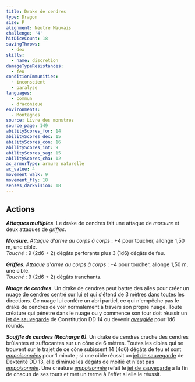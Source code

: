 ```yaml
---
title: Drake de cendres
type: Dragon
size: P
alignment: Neutre Mauvais
challenge: '4'
hitDiceCount: 18
savingThrows:
  - dex
skills:
  - name: discretion
damageTypeResistances:
  - feu
conditionImmunities:
  - inconscient
  - paralyse
languages:
  - commun
  - draconique
environments:
  - Montagnes
source: Livre des monstres
source_page: 149
abilityScores_for: 14
abilityScores_dex: 15
abilityScores_con: 16
abilityScores_int: 9
abilityScores_sag: 15
abilityScores_cha: 12
ac_armorType: armure naturelle
ac_value: 4
movement_walk: 9
movement_fly: 18
senses_darkvision: 18
---
```

## Actions
_**Attaques multiples**_. Le drake de cendres fait une attaque de _morsure_ et deux attaques de _griffes_.

_**Morsure**_. _Attaque d'arme au corps à corps_ : +4 pour toucher, allonge 1,50 m, une cible.  
_Touché_ : 9 (2d6 + 2) dégâts perforants plus 3 (1d6) dégâts de feu.

_**Griffes**_. _Attaque d'arme au corps à corps_ : +4 pour toucher, allonge 1,50 m, une cible.  
_Touché_ : 9 (2d6 + 2) dégâts tranchants.

_**Nuage de cendres**_. Un drake de cendres peut battre des ailes pour créer un nuage de cendres centré sur lui et qui s'étend de 3 mètres dans toutes les directions. Ce nuage lui confère un abri partiel, ce qui n'empêche pas le drake de cendres de voir normalement à travers son propre nuage. Toute créature qui pénètre dans le nuage ou y commence son tour doit réussir un [jet de sauvegarde](/utiliser-les-caracteristiques/#jets-de-sauvegarde) de Constitution DD 14 ou devenir [_aveuglée_](/gerer-la-sante-du-personnage/#aveugle) pour 1d6 rounds.

_**Souffle de cendres (Recharge 6)**_. Un drake de cendres crache des cendres brûlantes et suffocantes sur un cône de 6 mètres. Toutes les cibles qui se trouvent sur le trajet de ce cône subissent 14 (4d6) dégâts de feu et sont [_empoisonnées_](/gerer-la-sante-du-personnage/#empoisonne) pour 1 minute ; si une cible réussit un [jet de sauvegarde](/utiliser-les-caracteristiques/#jets-de-sauvegarde) de Dextérité DD 13, elle diminue les dégâts de moitié et n'est pas [_empoisonnée_](/gerer-la-sante-du-personnage/#empoisonne). Une créature [_empoisonnée_](/gerer-la-sante-du-personnage/#empoisonne) refait le [jet de sauvegarde](/utiliser-les-caracteristiques/#jets-de-sauvegarde) à la fin de chacun de ses tours et met un terme à l'effet si elle le réussit.
